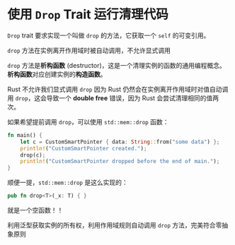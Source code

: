 # 使用 `Drop` Trait 运行清理代码


`Drop` trait 要求实现一个叫做 `drop` 的方法，它获取一个 `self` 的可变引用。

`drop` 方法在实例离开作用域时被自动调用，不允许显式调用

`drop` 方法是**析构函数** (destructor)，这是一个清理实例的函数的通用编程概念。**析构函数**对应创建实例的**构造函数**。

Rust 不允许我们显式调用 `drop` 因为 Rust 仍然会在实例离开作用域时对值自动调用 `drop`，这会导致一个 **double free** 错误，因为 Rust 会尝试清理相同的值两次。

如果希望提前调用 `drop`，可以使用 `std::mem::drop` 函数：

```rust
fn main() {
    let c = CustomSmartPointer { data: String::from("some data") };
    println!("CustomSmartPointer created.");
    drop(c);
    println!("CustomSmartPointer dropped before the end of main.");
}
```

顺便一提，`std::mem::drop` 是这么实现的：

```rust
pub fn drop<T>(_x: T) { }
```

就是一个空函数！！

利用泛型获取实例的所有权，利用作用域规则自动调用 `drop` 方法，完美符合零抽象原则